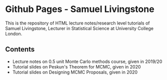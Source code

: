 # Github Pages - Samuel Livingstone
This is the repository of HTML lecture notes/research level tutorials of Samuel Livingstone, Lecturer in Statistical Science at University College London.

## Contents

- Lecture notes on 0.5 unit Monte Carlo methods course, given in 2019/20
- Tutorial slides on Peskun's Theorem for MCMC, given in 2020
- Tutorial slides on Designing MCMC Proposals, given in 2020
